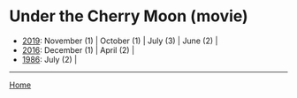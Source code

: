 # Under the Cherry Moon (movie)

  * [2019](./under-the-cherry-moon-movie-2019.md): 
      November (1) | 
      October (1) | 
      July (3) | 
      June (2) | 
  * [2016](./under-the-cherry-moon-movie-2016.md): 
      December (1) | 
      April (2) | 
  * [1986](./under-the-cherry-moon-movie-1986.md): 
      July (2) | 

----

[Home](../)
